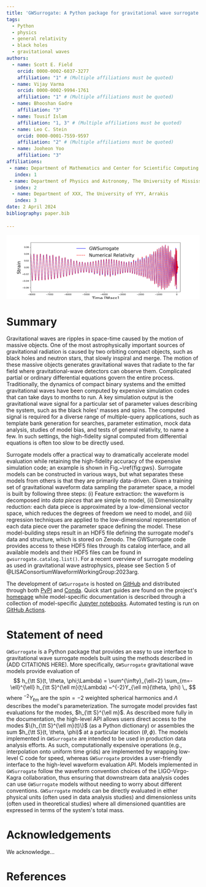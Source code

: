 ```yaml
---
title: 'GWSurrogate: A Python package for gravitational wave surrogate models'
tags:
  - Python
  - physics
  - general relativity
  - black holes
  - gravitational waves
authors:
  - name: Scott E. Field
    orcid: 0000-0002-6037-3277
    affiliation: "1" # (Multiple affiliations must be quoted)
  - name: Vijay Varma
    orcid: 0000-0002-9994-1761
    affiliation: "1" # (Multiple affiliations must be quoted)
  - name: Bhooshan Gadre
    affiliation: "3"
  - name: Tousif Islam
    affiliation: "1, 3" # (Multiple affiliations must be quoted)
  - name: Leo C. Stein
    orcid: 0000-0001-7559-9597
    affiliation: "2" # (Multiple affiliations must be quoted)
  - name: Jooheon Yoo
    affiliation: "3"
affiliations:
 - name: Department of Mathematics and Center for Scientific Computing \& Visualization Research, University of Massachusetts, Dartmouth, MA 02747
   index: 1
 - name: Department of Physics and Astronomy, The University of Mississippi, University, MS 38677, USA
   index: 2
  - name: Department of XXX, The University of YYY, Arrakis
   index: 3
date: 2 April 2024
bibliography: paper.bib

---
```


![Example gravitational wave prediction from a surrogate model compared with numerical relativity simulation for a precessing binary black hole. This particular numerical relativity simulation took 70,881 CPU-hours (about 1.75 months using 56 cores on the supercomputer Frontera), while the surrogate model can be evaluated in about 100 milliseconds. \label{fig:gws}](gwsurrogate.png)

# Summary


Gravitational waves are ripples in space-time caused by the motion of massive objects. One of the most astrophysically important sources of gravitational radiation is caused by two orbiting compact objects, such as black holes and neutron stars, that slowly inspiral and merge. The motion of these massive objects generates gravitational waves that radiate to the far field where gravitational-wave detectors can observe them. Complicated partial or ordinary differential equations govern the entire process. Traditionally, the dynamics of compact binary systems and the emitted gravitational waves have been computed by expensive simulation codes that can take days to months to run. A key simulation output is the gravitational wave signal for a particular set of parameter values describing the system, such as the black holes' masses and spins.  The computed signal is required for a diverse range of multiple-query applications, such as template bank generation for searches, parameter estimation, mock data analysis, studies of model bias, and tests of general relativity, to name a few. In such settings, the high-fidelity signal computed from differential equations is often too slow to be directly used.

Surrogate models offer a practical way to dramatically accelerate model evaluation while retaining the high-fidelity accuracy of the expensive simulation code; an example is shown in Fig.~\ref{fig:gws}. Surrogate models can be constructed in various ways, but what separates these models from others is that they are primarily data-driven. Given a training set of gravitational waveform data sampling the parameter space, a model is built by following three steps: (i) Feature extraction: the waveform is decomposed into *data pieces* that are simple to model, (ii) Dimensionality reduction: each data piece is approximated by a low-dimensional vector space, which reduces the degrees of freedom we need to model, and (iii) regression techniques are applied to the low-dimensional representation of each data piece over the parameter space defining the model. These model-building steps result in an HDF5 file defining the surrogate model's data and structure, which is stored on Zenodo. The GWSurrogate code provides access to these HDF5 files through its catalog interface, and all available models and their HDF5 files can be found in `gwsurrogate.catalog.list()`. For a recent overview of surrogate modeling as used in gravitational wave astrophysics, please see Section 5 of @LISAConsortiumWaveformWorkingGroup:2023arg.

The development of ``GWSurrogate`` is hosted on [GitHub](https://github.com/sxs-collaboration/gwsurrogate) and distributed through both [PyPI](https://pypi.org/project/gwsurrogate/) and [Conda](https://anaconda.org/conda-forge/gwsurrogate/). Quick start guides are found on the project's [homepage](https://github.com/sxs-collaboration/gwsurrogate) while model-specific documentation is described through a collection of model-specific [Jupyter notebooks](https://github.com/sxs-collaboration/gwsurrogate/tree/master/tutorial). Automated testing is run on [GitHub Actions](https://github.com/sxs-collaboration/gwsurrogate/actions).


# Statement of need

``GWSurrogate`` is a Python package that provides an easy to use interface to gravitational wave surrogate models built 
using the methods described in (ADD CITATIONS HERE). More specifically, ``GWSurrogate`` gravitational wave models provide evaluation of
$$
 h_{\tt S}(t, \theta, \phi;\Lambda) = \sum^{\infty}_{\ell=2} \sum_{m=-\ell}^{\ell} h_{\tt S}^{\ell m}(t;\Lambda) ~^{-2}Y_{\ell m}(\theta, \phi) \,,
$$
where $^{-2}Y_{\ell m}$ are the spin$=-2$ weighted spherical harmonics and $\Lambda$ describes the model's parameterization. The surrogate model provides fast evaluations for the modes, $h_{\tt S}^{\ell m}$. As described more fully in the documentation, the high-level API allows users direct access to the modes $\{h_{\tt S}^{\ell m}(t)\}$ (as a Python dictionary) or assembles the sum $h_{\tt S}(t, \theta, \phi)$ at a particular location $(\theta, \phi)$. The models implemented in ``GWSurrogate`` are intended to be used in production data analysis efforts. As such, computationally expensive operations (e.g., interpolation onto uniform time grids) are implemented by wrapping low-level C code for speed, whereas ``GWSurrogate`` provides a user-friendly interface to the high-level waveform evaluation API. Models implemented in ``GWSurrogate`` follow the waveform convention choices of the LIGO-Virgo-Kagra collaboration, thus ensuring that downstream data analysis codes can use ``GWSurrogate`` models without needing to worry about different conventions. ``GWSurrogate`` models can be directly evaluated in either physical units (often used in data analysis studies) and dimensionless units (often used in theoretical studies) where all dimensioned quantities are expressed in terms of the system's total mass. 


# Acknowledgements

We acknowledge... 

# References
